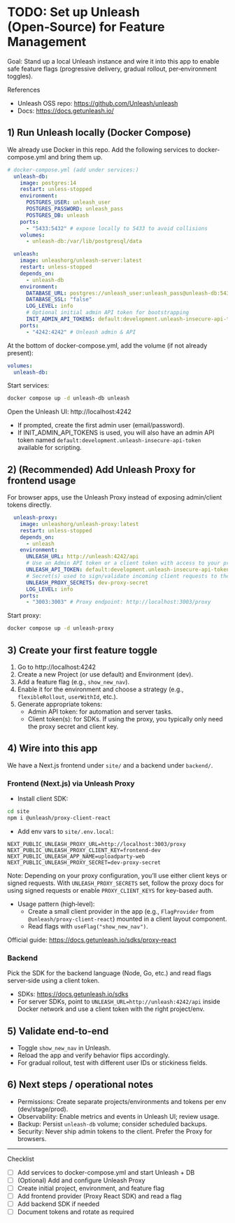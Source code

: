 # TODO: Set up Unleash (Open‑Source) for Feature Management

Goal: Stand up a local Unleash instance and wire it into this app to enable safe feature flags (progressive delivery, gradual rollout, per‑environment toggles).

References
- Unleash OSS repo: https://github.com/Unleash/unleash
- Docs: https://docs.getunleash.io/

## 1) Run Unleash locally (Docker Compose)
We already use Docker in this repo. Add the following services to docker-compose.yml and bring them up.

```yaml
# docker-compose.yml (add under services:)
  unleash-db:
    image: postgres:14
    restart: unless-stopped
    environment:
      POSTGRES_USER: unleash_user
      POSTGRES_PASSWORD: unleash_pass
      POSTGRES_DB: unleash
    ports:
      - "5433:5432" # expose locally to 5433 to avoid collisions
    volumes:
      - unleash-db:/var/lib/postgresql/data

  unleash:
    image: unleashorg/unleash-server:latest
    restart: unless-stopped
    depends_on:
      - unleash-db
    environment:
      DATABASE_URL: postgres://unleash_user:unleash_pass@unleash-db:5432/unleash
      DATABASE_SSL: "false"
      LOG_LEVEL: info
      # Optional initial admin API token for bootstrapping
      INIT_ADMIN_API_TOKENS: default:development.unleash-insecure-api-token
    ports:
      - "4242:4242" # Unleash admin & API
```

At the bottom of docker-compose.yml, add the volume (if not already present):

```yaml
volumes:
  unleash-db:
```

Start services:

```bash
docker compose up -d unleash-db unleash
```

Open the Unleash UI: http://localhost:4242
- If prompted, create the first admin user (email/password).
- If INIT_ADMIN_API_TOKENS is used, you will also have an admin API token named `default:development.unleash-insecure-api-token` available for scripting.

## 2) (Recommended) Add Unleash Proxy for frontend usage
For browser apps, use the Unleash Proxy instead of exposing admin/client tokens directly.

```yaml
  unleash-proxy:
    image: unleashorg/unleash-proxy:latest
    restart: unless-stopped
    depends_on:
      - unleash
    environment:
      UNLEASH_URL: http://unleash:4242/api
      # Use an Admin API token or a client token with access to your project/env
      UNLEASH_API_TOKEN: default:development.unleash-insecure-api-token
      # Secret(s) used to sign/validate incoming client requests to the proxy
      UNLEASH_PROXY_SECRETS: dev-proxy-secret
      LOG_LEVEL: info
    ports:
      - "3003:3003" # Proxy endpoint: http://localhost:3003/proxy
```

Start proxy:

```bash
docker compose up -d unleash-proxy
```

## 3) Create your first feature toggle
1. Go to http://localhost:4242
2. Create a new Project (or use default) and Environment (dev).
3. Add a feature flag (e.g., `show_new_nav`).
4. Enable it for the environment and choose a strategy (e.g., `flexibleRollout`, `userWithId`, etc.).
5. Generate appropriate tokens:
   - Admin API token: for automation and server tasks.
   - Client token(s): for SDKs. If using the proxy, you typically only need the proxy secret and client key.

## 4) Wire into this app
We have a Next.js frontend under `site/` and a backend under `backend/`.

### Frontend (Next.js) via Unleash Proxy
- Install client SDK:

```bash
cd site
npm i @unleash/proxy-client-react
```

- Add env vars to `site/.env.local`:

```
NEXT_PUBLIC_UNLEASH_PROXY_URL=http://localhost:3003/proxy
NEXT_PUBLIC_UNLEASH_PROXY_CLIENT_KEY=frontend-dev
NEXT_PUBLIC_UNLEASH_APP_NAME=uploadparty-web
NEXT_PUBLIC_UNLEASH_PROXY_SECRET=dev-proxy-secret
```

Note: Depending on your proxy configuration, you’ll use either client keys or signed requests. With `UNLEASH_PROXY_SECRETS` set, follow the proxy docs for using signed requests or enable `PROXY_CLIENT_KEYS` for key-based auth.

- Usage pattern (high‑level):
  - Create a small client provider in the app (e.g., `FlagProvider` from `@unleash/proxy-client-react`) mounted in a client layout component.
  - Read flags with `useFlag("show_new_nav")`.

Official guide: https://docs.getunleash.io/sdks/proxy-react

### Backend
Pick the SDK for the backend language (Node, Go, etc.) and read flags server‑side using a client token.
- SDKs: https://docs.getunleash.io/sdks
- For server SDKs, point to `UNLEASH_URL=http://unleash:4242/api` inside Docker network and use a client token with the right project/env.

## 5) Validate end‑to‑end
- Toggle `show_new_nav` in Unleash.
- Reload the app and verify behavior flips accordingly.
- For gradual rollout, test with different user IDs or stickiness fields.

## 6) Next steps / operational notes
- Permissions: Create separate projects/environments and tokens per env (dev/stage/prod).
- Observability: Enable metrics and events in Unleash UI; review usage.
- Backup: Persist `unleash-db` volume; consider scheduled backups.
- Security: Never ship admin tokens to the client. Prefer the Proxy for browsers.

---
Checklist
- [ ] Add services to docker-compose.yml and start Unleash + DB
- [ ] (Optional) Add and configure Unleash Proxy
- [ ] Create initial project, environment, and feature flag
- [ ] Add frontend provider (Proxy React SDK) and read a flag
- [ ] Add backend SDK if needed
- [ ] Document tokens and rotate as required
